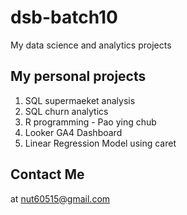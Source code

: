# dsb-batch10
My data science and analytics projects

## My personal projects

1. SQL supermaeket analysis
2. SQL churn analytics
3. R programming - Pao ying chub
4. Looker GA4 Dashboard
5. Linear Regression Model using caret 

## Contact Me
at nut60515@gmail.com

